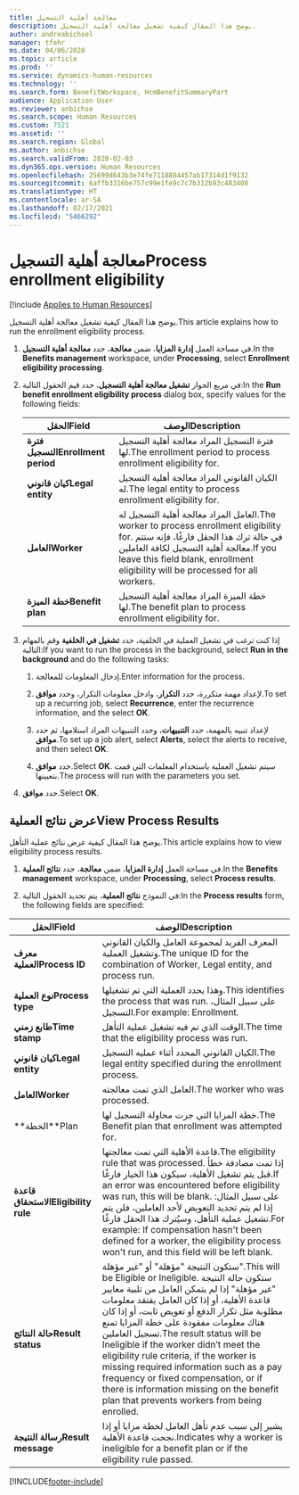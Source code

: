 ```yaml
---
title: معالجة أهلية التسجيل‬
description: يوضح هذا المقال كيفية تشغيل معالجة أهلية التسجيل.
author: andreabichsel
manager: tfehr
ms.date: 04/06/2020
ms.topic: article
ms.prod: ''
ms.service: dynamics-human-resources
ms.technology: ''
ms.search.form: BenefitWorkspace, HcmBenefitSummaryPart
audience: Application User
ms.reviewer: anbichse
ms.search.scope: Human Resources
ms.custom: 7521
ms.assetid: ''
ms.search.region: Global
ms.author: anbichse
ms.search.validFrom: 2020-02-03
ms.dyn365.ops.version: Human Resources
ms.openlocfilehash: 25699d643b3e74fe7118884457ab17314d1f9132
ms.sourcegitcommit: 6affb3316be757c99e1fe9c7c7b312b93c483408
ms.translationtype: HT
ms.contentlocale: ar-SA
ms.lasthandoff: 02/17/2021
ms.locfileid: "5466292"
---
```

# <a name="process-enrollment-eligibility"></a><span data-ttu-id="13043-103">معالجة أهلية التسجيل‬</span><span class="sxs-lookup"><span data-stu-id="13043-103">Process enrollment eligibility</span></span>

[!include [Applies to Human Resources](../includes/applies-to-hr.md)]

<span data-ttu-id="13043-104">يوضح هذا المقال كيفية تشغيل معالجة أهلية التسجيل.</span><span class="sxs-lookup"><span data-stu-id="13043-104">This article explains how to run the enrollment eligibility process.</span></span>

1. <span data-ttu-id="13043-105">في مساحة العمل **إدارة المزايا**، ضمن **معالجة**، حدد **معالجة أهلية التسجيل**.</span><span class="sxs-lookup"><span data-stu-id="13043-105">In the **Benefits management** workspace, under **Processing**, select **Enrollment eligibility processing**.</span></span>

2. <span data-ttu-id="13043-106">في مربع الحوار **تشغيل معالجة أهلية التسجيل**، حدد قيم الحقول التالية:</span><span class="sxs-lookup"><span data-stu-id="13043-106">In the **Run benefit enrollment eligibility process** dialog box, specify values for the following fields:</span></span>

   | <span data-ttu-id="13043-107">الحقل</span><span class="sxs-lookup"><span data-stu-id="13043-107">Field</span></span> | <span data-ttu-id="13043-108">‏‏الوصف</span><span class="sxs-lookup"><span data-stu-id="13043-108">Description</span></span> |
   | --- | --- |
   | <span data-ttu-id="13043-109">**فترة التسجيل**</span><span class="sxs-lookup"><span data-stu-id="13043-109">**Enrollment period**</span></span> | <span data-ttu-id="13043-110">فترة التسجيل المراد معالجة أهلية التسجيل لها.</span><span class="sxs-lookup"><span data-stu-id="13043-110">The enrollment period to process enrollment eligibility for.</span></span> |
   | <span data-ttu-id="13043-111">**كيان قانوني**</span><span class="sxs-lookup"><span data-stu-id="13043-111">**Legal entity**</span></span> | <span data-ttu-id="13043-112">الكيان القانوني المراد معالجة أهلية التسجيل له.</span><span class="sxs-lookup"><span data-stu-id="13043-112">The legal entity to process enrollment eligibility for.</span></span> |
   | <span data-ttu-id="13043-113">**العامل**</span><span class="sxs-lookup"><span data-stu-id="13043-113">**Worker**</span></span> | <span data-ttu-id="13043-114">العامل المراد معالجة أهلية التسجيل له.</span><span class="sxs-lookup"><span data-stu-id="13043-114">The worker to process enrollment eligibility for.</span></span> <span data-ttu-id="13043-115">في حالة ترك هذا الحقل فارغًا، فإنه ستتم معالجة أهلية التسجيل لكافة العاملين.</span><span class="sxs-lookup"><span data-stu-id="13043-115">If you leave this field blank, enrollment eligibility will be processed for all workers.</span></span> |
   | <span data-ttu-id="13043-116">**خطة الميزة**</span><span class="sxs-lookup"><span data-stu-id="13043-116">**Benefit plan**</span></span> | <span data-ttu-id="13043-117">خطة الميزة المراد معالجة أهلية التسجيل لها.</span><span class="sxs-lookup"><span data-stu-id="13043-117">The benefit plan to process enrollment eligibility for.</span></span>

3. <span data-ttu-id="13043-118">إذا كنت ترغب في تشغيل العملية في الخلفية، حدد **تشغيل في الخلفية** وقم بالمهام التالية:</span><span class="sxs-lookup"><span data-stu-id="13043-118">If you want to run the process in the background, select **Run in the background** and do the following tasks:</span></span>

   1. <span data-ttu-id="13043-119">إدخال المعلومات للمعالجة.</span><span class="sxs-lookup"><span data-stu-id="13043-119">Enter information for the process.</span></span>

   2. <span data-ttu-id="13043-120">لإعداد مهمة متكررة، حدد **التكرار**، وادخل معلومات التكرار، وحدد **موافق**.</span><span class="sxs-lookup"><span data-stu-id="13043-120">To set up a recurring job, select **Recurrence**, enter the recurrence information, and the select **OK**.</span></span>

   3. <span data-ttu-id="13043-121">لإعداد تنبيه بالمهمة، حدد **التنبيهات**، وحدد التنبيهات المراد استلامها، ثم حدد **موافق**.</span><span class="sxs-lookup"><span data-stu-id="13043-121">To set up a job alert, select **Alerts**, select the alerts to receive, and then select **OK**.</span></span>

   4. <span data-ttu-id="13043-122">حدد **موافق**.</span><span class="sxs-lookup"><span data-stu-id="13043-122">Select **OK**.</span></span> <span data-ttu-id="13043-123">سيتم تشغيل العملية باستخدام المعلمات التي قمت بتعيينها.</span><span class="sxs-lookup"><span data-stu-id="13043-123">The process will run with the parameters you set.</span></span>

4. <span data-ttu-id="13043-124">حدد **موافق**.</span><span class="sxs-lookup"><span data-stu-id="13043-124">Select **OK**.</span></span>

## <a name="view-process-results"></a><span data-ttu-id="13043-125">عرض نتائج العملية</span><span class="sxs-lookup"><span data-stu-id="13043-125">View Process Results</span></span>

<span data-ttu-id="13043-126">يوضح هذا المقال كيفية عرض نتائج عملية التأهل.</span><span class="sxs-lookup"><span data-stu-id="13043-126">This article explains how to view eligibility process results.</span></span>

1.  <span data-ttu-id="13043-127">في مساحة العمل **إدارة المزايا**، ضمن **معالجة**، حدد **نتائج العملية**.</span><span class="sxs-lookup"><span data-stu-id="13043-127">In the **Benefits management** workspace, under **Processing**, select **Process results**.</span></span>

2.  <span data-ttu-id="13043-128">في النموذج **نتائج العملية**، يتم تحديد الحقول التالية:</span><span class="sxs-lookup"><span data-stu-id="13043-128">In the **Process results** form, the following fields are specified:</span></span>

   | <span data-ttu-id="13043-129">الحقل</span><span class="sxs-lookup"><span data-stu-id="13043-129">Field</span></span> | <span data-ttu-id="13043-130">‏‏الوصف</span><span class="sxs-lookup"><span data-stu-id="13043-130">Description</span></span> |
   | --- | --- |
   | <span data-ttu-id="13043-131">**معرف العملية**</span><span class="sxs-lookup"><span data-stu-id="13043-131">**Process ID**</span></span> | <span data-ttu-id="13043-132">المعرف الفريد لمجموعة العامل والكيان القانوني وتشغيل العملية.</span><span class="sxs-lookup"><span data-stu-id="13043-132">The unique ID for the combination of Worker, Legal entity, and process run.</span></span> |
   | <span data-ttu-id="13043-133">**نوع العملية**</span><span class="sxs-lookup"><span data-stu-id="13043-133">**Process type**</span></span> | <span data-ttu-id="13043-134">وهذا يحدد العملية التي تم تشغيلها.</span><span class="sxs-lookup"><span data-stu-id="13043-134">This identifies the process that was run.</span></span> <span data-ttu-id="13043-135">على سبيل المثال، التسجيل.</span><span class="sxs-lookup"><span data-stu-id="13043-135">For example:  Enrollment.</span></span> |
   | <span data-ttu-id="13043-136">**طابع زمني**</span><span class="sxs-lookup"><span data-stu-id="13043-136">**Time stamp**</span></span> | <span data-ttu-id="13043-137">الوقت الذي تم فيه تشغيل عملية التأهل.</span><span class="sxs-lookup"><span data-stu-id="13043-137">The time that the eligibility process was run.</span></span> |
   | <span data-ttu-id="13043-138">**كيان قانوني**</span><span class="sxs-lookup"><span data-stu-id="13043-138">**Legal entity**</span></span> | <span data-ttu-id="13043-139">الكيان القانوني المحدد أثناء عمليه التسجيل.</span><span class="sxs-lookup"><span data-stu-id="13043-139">The legal entity specified during the enrollment process.</span></span> |
   | <span data-ttu-id="13043-140">**العامل**</span><span class="sxs-lookup"><span data-stu-id="13043-140">**Worker**</span></span> | <span data-ttu-id="13043-141">العامل الذي تمت معالجته.</span><span class="sxs-lookup"><span data-stu-id="13043-141">The worker who was processed.</span></span> |
   | <span data-ttu-id="13043-142">\*\*الخطة</span><span class="sxs-lookup"><span data-stu-id="13043-142">\*\*Plan</span></span> | <span data-ttu-id="13043-143">خطة المزايا التي جرت محاولة التسجيل لها.</span><span class="sxs-lookup"><span data-stu-id="13043-143">The Benefit plan that enrollment was attempted for.</span></span> |
   | <span data-ttu-id="13043-144">**قاعدة الاستحقاق**</span><span class="sxs-lookup"><span data-stu-id="13043-144">**Eligibility rule**</span></span> | <span data-ttu-id="13043-145">قاعدة الأهلية التي تمت معالجتها.</span><span class="sxs-lookup"><span data-stu-id="13043-145">The eligibility rule that was processed.</span></span> <span data-ttu-id="13043-146">إذا تمت مصادفة خطأ قبل يتم تشغيل الأهلية، سيكون هذا الخيار فارغًا.</span><span class="sxs-lookup"><span data-stu-id="13043-146">If an error was encountered before eligibility was run, this will be blank.</span></span> <span data-ttu-id="13043-147">على سبيل المثال: إذا لم يتم تحديد التعويض لأحد العاملين، فلن يتم تشغيل عملية التأهل، وسيُترك هذا الحقل فارغًا.</span><span class="sxs-lookup"><span data-stu-id="13043-147">For example: If compensation hasn't been defined for a worker, the eligibility process won't run, and this field will be left blank.</span></span> |
   | <span data-ttu-id="13043-148">**حالة النتائج**</span><span class="sxs-lookup"><span data-stu-id="13043-148">**Result status**</span></span> | <span data-ttu-id="13043-149">ستكون النتيجة "مؤهلة" أو "غير مؤهلة".</span><span class="sxs-lookup"><span data-stu-id="13043-149">This will be Eligible or Ineligible.</span></span> <span data-ttu-id="13043-150">ستكون حالة النتيجة "غير مؤهلة" إذا لم يتمكن العامل من تلبية معايير قاعدة الأهلية، أو إذا كان العامل يفتقد معلومات مطلوبة مثل تكرار الدفع أو تعويض ثابت، أو إذا كان هناك معلومات مفقودة على خطة المزايا تمنع تسجيل العاملين.</span><span class="sxs-lookup"><span data-stu-id="13043-150">The result status will be Ineligible if the worker didn’t meet the eligibility rule criteria, if the worker is missing required information such as a pay frequency or fixed compensation, or if there is information missing on the benefit plan that prevents workers from being enrolled.</span></span> |
   | <span data-ttu-id="13043-151">**رسالة النتيجة**</span><span class="sxs-lookup"><span data-stu-id="13043-151">**Result message**</span></span> | <span data-ttu-id="13043-152">يشير إلى سبب عدم تأهل العامل لخطة مزايا أو إذا نجحت قاعدة الأهلية.</span><span class="sxs-lookup"><span data-stu-id="13043-152">Indicates why a worker is ineligible for a benefit plan or if the eligibility rule passed.</span></span> |



[!INCLUDE[footer-include](../includes/footer-banner.md)]